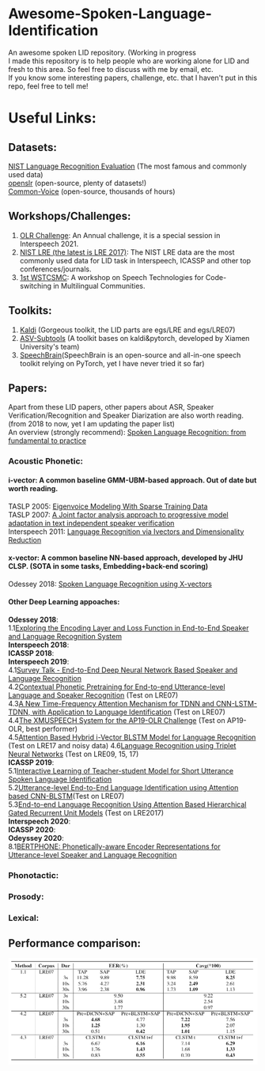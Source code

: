 # Awesome-Spoken-Language-Identification
An awesome spoken LID repository. (Working in progress  
I made this repository is to help people who are working alone for LID and fresh to this area. So feel free to discuss with me by email, etc.  
If you know some interesting papers, challenge, etc. that I haven't put in this repo, feel free to tell me!  
# Useful Links:  
## Datasets:
[NIST Language Recognition Evaluation](https://www.nist.gov/itl/iad/mig/language-recognition) (The most famous and commonly used data)  
[openslr](https://openslr.org/resources.php) (open-source, plenty of datasets!)  
[Common-Voice](https://commonvoice.mozilla.org/en) (open-source, thousands of hours)  
## Workshops/Challenges:  
1. [OLR Challenge](http://cslt.riit.tsinghua.edu.cn/mediawiki/index.php/OLR_Challenge_2020): An Annual challenge, it is a special session in Interspeech 2021.  
2. [NIST LRE (the latest is LRE 2017)](https://www.nist.gov/itl/iad/mig/language-recognition): The NIST LRE data are the most commonly used data for LID task in Interspeech, ICASSP and other top conferences/journals.  
3. [1st WSTCSMC](https://www.microsoft.com/en-us/research/event/workshop-on-speech-technologies-for-code-switching-2020/): A workshop on Speech Technologies for Code-switching in Multilingual Communities.  
## Toolkits:
1. [Kaldi](https://kaldi-asr.org/) (Gorgeous toolkit, the LID parts are egs/LRE and egs/LRE07)  
2. [ASV-Subtools](https://github.com/Snowdar/asv-subtools#2-ap-olr-challenge-2020-baseline-recipe-language-identification) (A toolkit bases on kaldi&pytorch, developed by Xiamen University's team)  
3. [SpeechBrain](https://speechbrain.github.io/index.html)(SpeechBrain is an open-source and all-in-one speech toolkit relying on PyTorch, yet I have never tried it so far)  
## Papers:  
Apart from these LID papers, other papers about ASR, Speaker Verification/Recognition and Speaker Diarization are also worth reading.  
(from 2018 to now, yet I am updating the paper list)  
An overview (strongly recommend): [Spoken Language Recognition: from fundamental to practice](https://ieeexplore.ieee.org/document/6451097)  
### Acoustic Phonetic:  
#### i-vector: A common baseline GMM-UBM-based approach. Out of date but worth reading.  
TASLP 2005: [Eigenvoice Modeling With Sparse Training Data](https://www.crim.ca/perso/patrick.kenny/eigenvoices.PDF)  
TASLP 2007: [A Joint factor analysis approach to progressive model adaptation in text independent speaker verification](https://www.crim.ca/perso/patrick.kenny/IEEETrans07_Yin.pdf)  
Interspeech 2011: [Language Recognition via Ivectors and Dimensionality Reduction](https://groups.csail.mit.edu/sls/publications/2011/Dehak_Interspeech11.pdf)  
#### x-vector: A common baseline NN-based approach, developed by JHU CLSP. (SOTA in some tasks, Embedding+back-end scoring)
Odessey 2018: [Spoken Language Recognition using X-vectors](https://www.danielpovey.com/files/2018_odyssey_xvector_lid.pdf)  
#### Other Deep Learning appoaches:
**Odessey 2018**:  
1.1[Exploring the Encoding Layer and Loss Function in End-to-End Speaker and Language Recognition System](https://arxiv.org/pdf/1804.05160.pdf)  
**Interspeech 2018**:  
**ICASSP 2018**:  
**Interspeech 2019**:  
4.1[Survey Talk - End-to-End Deep Neural Network Based Speaker and Language Recognition](https://sites.duke.edu/dkusmiip/files/2019/09/IS19_Survey_SRELRE_MingLi_v2.pdf)  
4.2[Contextual Phonetic Pretraining for End-to-end Utterance-level Language and Speaker Recognition](https://arxiv.org/pdf/1907.00457.pdf) (Test on LRE07)  
4.3[A New Time-Frequency Attention Mechanism for TDNN and CNN-LSTM-TDNN, with Application to Language Identification](https://www.isca-speech.org/archive/Interspeech_2019/pdfs/1256.pdf) (Test on LRE07)  
4.4[The XMUSPEECH System for the AP19-OLR Challenge](http://www.interspeech2020.org/uploadfile/pdf/Mon-1-11-2.pdf) (Test on AP19-OLR, best performer)  
4.5[Attention Based Hybrid i-Vector BLSTM Model for Language Recognition](https://www.isca-speech.org/archive/Interspeech_2019/pdfs/2371.pdf) (Test on LRE17 and noisy data)
4.6[Language Recognition using Triplet Neural Networks](https://www.isca-speech.org/archive/Interspeech_2019/pdfs/2437.pdf) (Test on LRE09, 15, 17)  
**ICASSP 2019**:  
5.1[Interactive Learning of Teacher-student Model for Short Utterance Spoken Language Identification](https://ieeexplore.ieee.org/document/8683371)  
5.2[Utterance-level End-to-End Language Identification using Attention based CNN-BLSTM](https://arxiv.org/pdf/1902.07374.pdf)(Test on LRE07)  
5.3[End-to-end Language Recognition Using Attention Based Hierarchical Gated Recurrent Unit Models](https://ieeexplore.ieee.org/document/8683895) (Test on LRE2017)  
**Interspeech 2020**:  
**ICASSP 2020**:  
**Odeyssey 2020**:  
8.1[BERTPHONE: Phonetically-aware Encoder Representations for Utterance-level Speaker and Language Recognition](https://www.isca-speech.org/archive/Odyssey_2020/pdfs/93.pdf)
### Phonotactic:  
### Prosody:  
### Lexical:  
## Performance comparison:
![plot](https://github.com/Lhx94As/Awesome-Spoken-Language-Identification/blob/main/past_year_papers.png)

